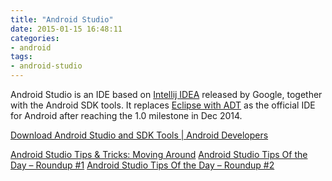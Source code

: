 ```yaml
---
title: "Android Studio"
date: 2015-01-15 16:48:11
categories:
- android
tags:
- android-studio
---
```


Android Studio is an IDE based on [Intellij IDEA](http://www.jetbrains.com/idea/features/android.html) released by Google, together with the Android SDK tools. It replaces [Eclipse with ADT](http://developer.android.com/tools/help/adt.html) as the official IDE for Android after reaching the 1.0 milestone in Dec 2014.

[Download Android Studio and SDK Tools | Android Developers](http://developer.android.com/sdk/index.html)

[Android Studio Tips & Tricks: Moving Around](http://www.developerphil.com/android-studio-tips-tricks-moving-around/)
[Android Studio Tips Of the Day – Roundup #1](http://www.developerphil.com/android-studio-tips-of-the-day-roundup-1/)
[Android Studio Tips Of the Day – Roundup #2](http://www.developerphil.com/android-studio-tips-of-the-day-roundup-2/)
